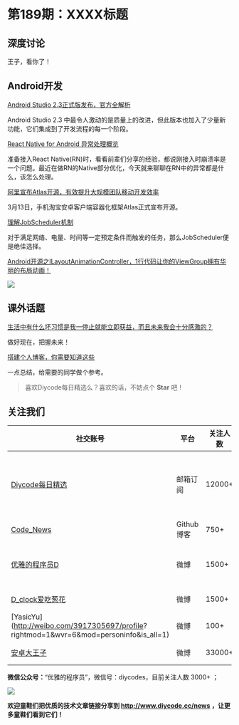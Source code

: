 # 第189期：XXXX标题

## 深度讨论

[]()

王子，看你了！

## Android开发

[Android Studio 2.3正式版发布，官方全解析](https://www.diycode.cc/news/2115)

Android Studio 2.3 中最令人激动的是质量上的改进，但此版本也加入了少量新功能，它们集成到了开发流程的每一个阶段。

[React Native for Android 异常处理概览](https://www.diycode.cc/news/2114)

准备接入React Native(RN)时，看看前辈们分享的经验，都说刚接入时崩溃率是一个问题。最近在做RN的Native部分优化，今天就来聊聊在RN中的异常都是什么，该怎么处理。

[阿里宣布Atlas开源，有效提升大规模团队移动开发效率](https://www.diycode.cc/news/2116)

3月13日，手机淘宝安卓客户端容器化框架Atlas正式宣布开源。

[理解JobScheduler机制](https://www.diycode.cc/news/2117)

对于满足网络、电量、时间等一定预定条件而触发的任务，那么JobScheduler便是绝佳选择。

[Android开源之ILayoutAnimationController，1行代码让你的ViewGroup拥有华丽的布局动画！](https://www.diycode.cc/news/2118)

![](https://github.com/HuanHaiLiuXin/ILayoutAnimationController/raw/master/Screenshots/ILayoutAnimationController%E5%BD%95%E5%B1%8F.gif)

## 课外话题

[生活中有什么坏习惯是我一停止就能立即获益，而且未来我会十分感激的？](https://www.zhihu.com/question/56000916)

做好现在，把握未来！

[搭建个人博客，你需要知道这些 ](https://www.diycode.cc/news/2112)

一点总结，给需要的同学做个参考。

> 喜欢Diycode每日精选么？喜欢的话，不妨点个 **Star** 吧！

## 关注我们

| 社交账号  |  平台  | 关注人数 | 说明 |
| -------- | -------- | -------- | -------- |
| [Diycode每日精选](http://list.qq.com/cgi-bin/qf_invite?id=d469993d2c888e971c0fbb2309c4d84256968386b126b967)|   邮箱订阅  | 12000+ | 每日分享一次Android、iOS、Swfit技术干货  |
| [Code_News](https://github.com/DiyCodes/code_news) |    Github博客  |750+ | 每日邮件推送列表  |
| [优雅的程序员D](http://weibo.com/u/5891258264) |   微博  | 1500+ | 官方微博，每日分享开源信息  |
| [D_clock爱吃葱花](http://weibo.com/u/2480694892)  |   微博  | 1500+ | 日报发起人  |
|[YasicYu](http://weibo.com/3917305697/profile? rightmod=1&wvr=6&mod=personinfo&is_all=1)  |   微博  | 100+ | 日报发起人  |
|[安卓大王子](http://weibo.com/apkbus/)   |   微博  | 33000+ | 日报发起人  |

**微信公众号：**“优雅的程序员”，微信号：diycodes，目前关注人数 3000+ ；

![](http://upload-images.jianshu.io/upload_images/1846413-b42abfa70f909099.jpg?imageMogr2/auto-orient/strip%7CimageView2/2/w/1240)

**欢迎童鞋们把优质的技术文章链接分享到 http://www.diycode.cc/news ，让更多童鞋们看到它们！**